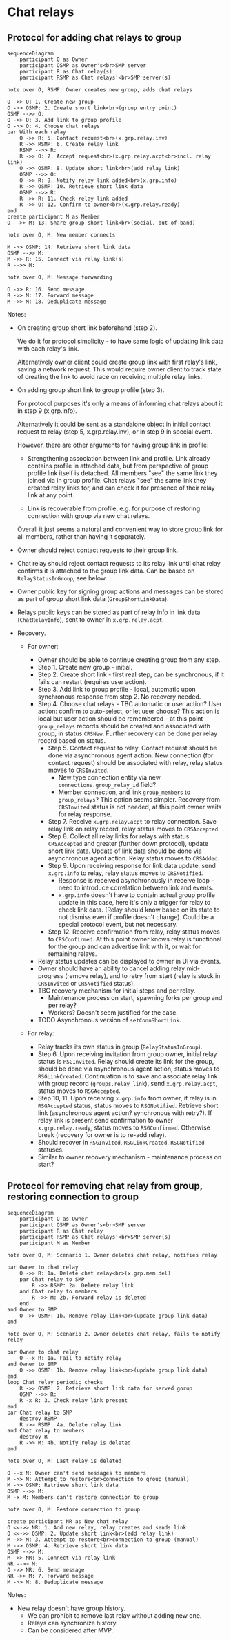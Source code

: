 # Chat relays

## Protocol for adding chat relays to group

```mermaid
sequenceDiagram
    participant O as Owner
    participant OSMP as Owner's<br>SMP server
    participant R as Chat relay(s)
    participant RSMP as Chat relays'<br>SMP server(s)

note over O, RSMP: Owner creates new group, adds chat relays

O ->> O: 1. Create new group
O ->> OSMP: 2. Create short link<br>(group entry point)
OSMP -->> O:
O ->> O: 3. Add link to group profile
O ->> O: 4. Choose chat relays
par With each relay
    O ->> R: 5. Contact request<br>(x.grp.relay.inv)
    R ->> RSMP: 6. Create relay link
    RSMP -->> R:
    R ->> O: 7. Accept request<br>(x.grp.relay.acpt<br>incl. relay link)
    O ->> OSMP: 8. Update short link<br>(add relay link)
    OSMP -->> O:
    O ->> R: 9. Notify relay link added<br>(x.grp.info)
    R ->> OSMP: 10. Retrieve short link data
    OSMP -->> R:
    R ->> R: 11. Check relay link added
    R ->> O: 12. Confirm to owner<br>(x.grp.relay.ready)
end
create participant M as Member
O -->> M: 13. Share group short link<br>(social, out-of-band)

note over O, M: New member connects

M ->> OSMP: 14. Retrieve short link data
OSMP -->> M:
M ->> R: 15. Connect via relay link(s)
R -->> M:

note over O, M: Message forwarding

O ->> R: 16. Send message
R ->> M: 17. Forward message
M ->> M: 18. Deduplicate message
```

Notes:

- On creating group short link beforehand (step 2).

  We do it for protocol simplicity - to have same logic of updating link data with each relay's link.

  Alternatively owner client could create group link with first relay's link, saving a network request. This would require owner client to track state of creating the link to avoid race on receiving multiple relay links.

- On adding group short link to group profile (step 3).

  For protocol purposes it's only a means of informing chat relays about it in step 9 (x.grp.info).

  Alternatively it could be sent as a standalone object in initial contact request to relay (step 5, x.grp.relay.inv), or in step 9 in special event.

  However, there are other arguments for having group link in profile:

  - Strengthening association between link and profile. Link already contains profile in attached data, but from perspective of group profile link itself is detached. All members "see" the same link they joined via in group profile. Chat relays "see" the same link they created relay links for, and can check it for presence of their relay link at any point.

  - Link is recoverable from profile, e.g. for purpose of restoring connection with group via new chat relays.

  Overall it just seems a natural and convenient way to store group link for all members, rather than having it separately.

- Owner should reject contact requests to their group link.

- Chat relay should reject contact requests to its relay link until chat relay confirms it is attached to the group link data. Can be based on `RelayStatusInGroup`, see below.

- Owner public key for signing group actions and messages can be stored as part of group short link data (`GroupShortLinkData`).

- Relays public keys can be stored as part of relay info in link data (`ChatRelayInfo`), sent to owner in `x.grp.relay.acpt`.

- Recovery.

  - For owner:
    - Owner should be able to continue creating group from any step.
    - Step 1. Create new group - initial.
    - Step 2. Create short link - first real step, can be synchronous, if it fails can restart (requires user action).
    - Step 3. Add link to group profile - local, automatic upon synchronous response from step 2. No recovery needed.
    - Step 4. Choose chat relays - TBC automatic or user action? User action: confirm to auto-select, or let user choose?
      This action is local but user action should be remembered - at this point `group_relays` records should be created and associated with group, in status `CRSNew`.
      Further recovery can be done per relay record based on status.
      - Step 5. Contact request to relay. Contact request should be done via asynchronous agent action. New connection (for contact request) should be associated with relay, relay status moves to `CRSInvited`.
        - New type connection entity via new `connections.group_relay_id` field?
        - Member connection, and link `group_members` to `group_relays`? This option seems simpler.
        Recovery from `CRSInvited` status is not needed, at this point owner waits for relay response.
      - Step 7. Receive `x.grp.relay.acpt` to relay connection. Save relay link on relay record, relay status moves to `CRSAccepted`.
      - Step 8. Collect all relay links for relays with status `CRSAccepted` and greater (further down protocol), update short link data. Update of link data should be done via asynchronous agent action. Relay status moves to `CRSAdded`.
      - Step 9. Upon receiving response for link data update, send `x.grp.info` to relay, relay status moves to `CRSNotified`.
        - Response is received asynchronously in receive loop - need to introduce correlation between link and events.
        - `x.grp.info` doesn't have to contain actual group profile update in this case, here it's only a trigger for relay to check link data. (Relay should know based on its state to not dismiss even if profile doesn't change). Could be a special protocol event, but not necessary.
      - Step 12. Receive confirmation from relay, relay status moves to `CRSConfirmed`. At this point owner knows relay is functional for the group and can advertise link with it, or wait for remaining relays.
    - Relay status updates can be displayed to owner in UI via events.
    - Owner should have an ability to cancel adding relay mid-progress (remove relay), and to retry from start (relay is stuck in `CRSInvited` or `CRSNotified` status).
    - TBC recovery mechanism for initial steps and per relay.
      - Maintenance process on start, spawning forks per group and per relay?
      - Workers? Doesn't seem justified for the case.
    - TODO Asynchronous version of `setConnShortLink`.

  - For relay:

    - Relay tracks its own status in group (`RelayStatusInGroup`).
    - Step 6. Upon receiving invitation from group owner, initial relay status is `RSGInvited`.
      Relay should create its link for the group, should be done via asynchronous agent action, status moves to `RSGLinkCreated`.
      Continuation is to save and associate relay link with group record (`groups.relay_link`), send `x.grp.relay.acpt`,
      status moves to `RSGAccepted`.
    - Step 10, 11. Upon receiving `x.grp.info` from owner, if relay is in `RSGAccepted` status, status moves to `RSGNotified`.
      Retrieve short link (asynchronous agent action? synchronous with retry?). If relay link is present send confirmation to owner `x.grp.relay.ready`, status moves to `RSGConfirmed`. Otherwise break (recovery for owner is to re-add relay).
    - Should recover in `RSGInvited`, `RSGLinkCreated`, `RSGNotified` statuses.
    - Similar to owner recovery mechanism - maintenance process on start?

## Protocol for removing chat relay from group, restoring connection to group

```mermaid
sequenceDiagram
    participant O as Owner
    participant OSMP as Owner's<br>SMP server
    participant R as Chat relay
    participant RSMP as Chat relays'<br>SMP server(s)
    participant M as Member

note over O, M: Scenario 1. Owner deletes chat relay, notifies relay

par Owner to chat relay
    O ->> R: 1a. Delete chat relay<br>(x.grp.mem.del)
    par Chat relay to SMP
        R ->> RSMP: 2a. Delete relay link
    and Chat relay to members
        R ->> M: 2b. Forward relay is deleted
    end
and Owner to SMP
    O ->> OSMP: 1b. Remove relay link<br>(update group link data)
end

note over O, M: Scenario 2. Owner deletes chat relay, fails to notify relay

par Owner to chat relay
    O --x R: 1a. Fail to notify relay
and Owner to SMP
    O ->> OSMP: 1b. Remove relay link<br>(update group link data)
end
loop Chat relay periodic checks
    R ->> OSMP: 2. Retrieve short link data for served gorup
    OSMP -->> R:
    R -x R: 3. Check relay link present
end
par Chat relay to SMP
    destroy RSMP
    R ->> RSMP: 4a. Delete relay link 
and Chat relay to members
    destroy R
    R ->> M: 4b. Notify relay is deleted
end

note over O, M: Last relay is deleted

O --x M: Owner can't send messages to members
M ->> M: Attempt to restore<br>connection to group (manual)
M ->> OSMP: Retrieve short link data
OSMP -->> M:
M -x M: Members can't restore connection to group

note over O, M: Restore connection to group

create participant NR as New chat relay
O <<->> NR: 1. Add new relay, relay creates and sends link
O <<->> OSMP: 2. Update short link<br>(add relay link)
M ->> M: 3. Attempt to restore<br>connection to group (manual)
M ->> OSMP: 4. Retrieve short link data
OSMP -->> M:
M ->> NR: 5. Connect via relay link
NR -->> M:
O ->> NR: 6. Send message
NR ->> M: 7. Forward message
M ->> M: 8. Deduplicate message
```

Notes:

- New relay doesn't have group history.
  - We can prohibit to remove last relay without adding new one.
  - Relays can synchronize history.
  - Can be considered after MVP.
